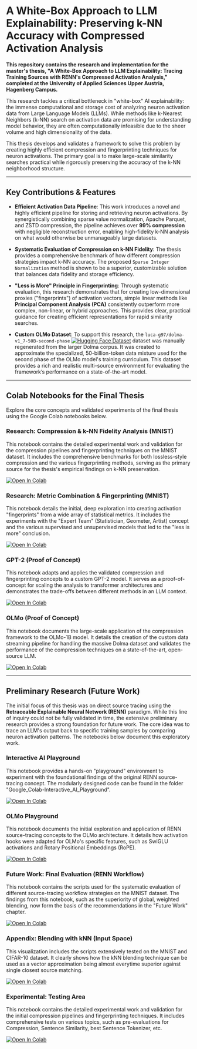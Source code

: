 # A White-Box Approach to LLM Explainability: Preserving k-NN Accuracy with Compressed Activation Analysis

**This repository contains the research and implementation for the master's thesis, "A White-Box Approach to LLM Explainability: Tracing Training Sources with RENN's Compressed Activation Analysis," completed at the University of Applied Sciences Upper Austria, Hagenberg Campus.** 

This research tackles a critical bottleneck in "white-box" AI explainability: the immense computational and storage cost of analyzing neuron activation data from Large Language Models (LLMs). While methods like k-Nearest Neighbors (k-NN) search on activation data are promising for understanding model behavior, they are often computationally infeasible due to the sheer volume and high dimensionality of the data.

This thesis develops and validates a framework to solve this problem by creating highly efficient compression and fingerprinting techniques for neuron activations. The primary goal is to make large-scale similarity searches practical while rigorously preserving the accuracy of the k-NN neighborhood structure.

---

## Key Contributions & Features

* **Efficient Activation Data Pipeline**: This work introduces a novel and highly efficient pipeline for storing and retrieving neuron activations. By synergistically combining sparse value normalization, Apache Parquet, and ZSTD compression, the pipeline achieves over **99% compression** with negligible reconstruction error, enabling high-fidelity k-NN analysis on what would otherwise be unmanageably large datasets.

* **Systematic Evaluation of Compression on k-NN Fidelity**: The thesis provides a comprehensive benchmark of how different compression strategies impact k-NN accuracy. The proposed `Sparse Integer Normalization` method is shown to be a superior, customizable solution that balances data fidelity and storage efficiency.

* **"Less is More" Principle in Fingerprinting**: Through systematic evaluation, this research demonstrates that for creating low-dimensional proxies ("fingerprints") of activation vectors, simple linear methods like **Principal Component Analysis (PCA)** consistently outperform more complex, non-linear, or hybrid approaches. This provides clear, practical guidance for creating efficient representations for rapid similarity searches.

* **Custom OLMo Dataset**: To support this research, the `luca-g97/dolma-v1_7-50B-second-phase` [![Hugging Face Dataset](https://huggingface.co/datasets/huggingface/badges/resolve/main/dataset-on-hf-sm-dark.svg)](https://huggingface.co/datasets/luca-g97/dolma-v1_7-50B-second-phase) dataset was manually regenerated from the larger Dolma corpus. It was created to approximate the specialized, 50-billion-token data mixture used for the second phase of the OLMo model's training curriculum. This dataset provides a rich and realistic multi-source environment for evaluating the framework’s performance on a state-of-the-art model.

---

## Colab Notebooks for the Final Thesis

Explore the core concepts and validated experiments of the final thesis using the Google Colab notebooks below.

### Research: Compression & k-NN Fidelity Analysis (MNIST)
This notebook contains the detailed experimental work and validation for the compression pipelines and fingerprinting techniques on the MNIST dataset. It includes the comprehensive benchmarks for both lossless-style compression and the various fingerprinting methods, serving as the primary source for the thesis's empirical findings on k-NN preservation.

[![Open In Colab](https://colab.research.google.com/assets/colab-badge.svg)](https://colab.research.google.com/drive/1uXqehALHx8PLbeQ1lTqFCnHq56oxNM98)

### Research: Metric Combination & Fingerprinting (MNIST)
This notebook details the initial, deep exploration into creating activation "fingerprints" from a wide array of statistical metrics. It includes the experiments with the "Expert Team" (Statistician, Geometer, Artist) concept and the various supervised and unsupervised models that led to the "less is more" conclusion.

[![Open In Colab](https://colab.research.google.com/assets/colab-badge.svg)](https://colab.research.google.com/drive/11BHVYN_G9tJYvx23fKEbU19wuZ1YyzLN)

### GPT-2 (Proof of Concept)
This notebook adapts and applies the validated compression and fingerprinting concepts to a custom GPT-2 model. It serves as a proof-of-concept for scaling the analysis to transformer architectures and demonstrates the trade-offs between different methods in an LLM context.

[![Open In Colab](https://colab.research.google.com/assets/colab-badge.svg)](https://colab.research.google.com/drive/12efrjrTAzVTUAVv6C8jootjBCZsjv0g9)

### OLMo (Proof of Concept)
This notebook documents the large-scale application of the compression framework to the OLMo-1B model. It details the creation of the custom data streaming pipeline for handling the massive Dolma dataset and validates the performance of the compression techniques on a state-of-the-art, open-source LLM.

[![Open In Colab](https://colab.research.google.com/assets/colab-badge.svg)](https://colab.research.google.com/drive/1qEOz-SwjrGOrhkVxlNhXmxKTxcpoERh6)

---

## Preliminary Research (Future Work)

The initial focus of this thesis was on direct source tracing using the **Retraceable Explainable Neural Network (RENN)** paradigm. While this line of inquiry could not be fully validated in time, the extensive preliminary research provides a strong foundation for future work. The core idea was to trace an LLM's output back to specific training samples by comparing neuron activation patterns. The notebooks below document this exploratory work.

### Interactive AI Playground

This notebook provides a hands-on "playground" environment to experiment with the foundational findings of the original RENN source-tracing concept. The modularly designed code can be found in the folder "Google_Colab-Interactive_AI_Playground".

[![Open In Colab](https://colab.research.google.com/assets/colab-badge.svg)](https://colab.research.google.com/drive/1lApBBKHaF7xl0NQ5-gcwV5Mr5wHWHVlq?usp=sharing)

### OLMo Playground

This notebook documents the initial exploration and application of RENN source-tracing concepts to the OLMo architecture. It details how activation hooks were adapted for OLMo's specific features, such as SwiGLU activations and Rotary Positional Embeddings (RoPE).

[![Open In Colab](https://colab.research.google.com/assets/colab-badge.svg)](https://github.com/luca-g97/Master-Thesis/blob/main/OLMO_Playground.ipynb)

### Future Work: Final Evaluation (RENN Workflow)
This notebook contains the scripts used for the systematic evaluation of different source-tracing workflow strategies on the MNIST dataset. The findings from this notebook, such as the superiority of global, weighted blending, now form the basis of the recommendations in the "Future Work" chapter.

[![Open In Colab](https://colab.research.google.com/assets/colab-badge.svg)](https://colab.research.google.com/drive/1DClthGU46S0vywJZBIxelkA9F0LwAmMF)

### Appendix: Blending with kNN (Input Space)

This visualization includes the scripts extensively tested on the MNIST and CIFAR-10 dataset. It clearly shows how the kNN blending technique can be used as a vector approximation being almost everytime superior against single closest source matching.

[![Open In Colab](https://colab.research.google.com/assets/colab-badge.svg)](https://colab.research.google.com/drive/1I6rC0XptSLn3dU3YholPDVQ2H9zQSb9s?usp=sharing)

### Experimental: Testing Area

This notebook contains the detailed experimental work and validation for the initial compression pipelines and fingerprinting techniques. It includes comprehensive tests on various topics, such as pre-evaluations for Compression, Sentence Similarity, best Sentence Tokenizer, etc.

[![Open In Colab](https://colab.research.google.com/assets/colab-badge.svg)](https://github.com/luca-g97/Master-Thesis/blob/main/Testing_Area.ipynb)
